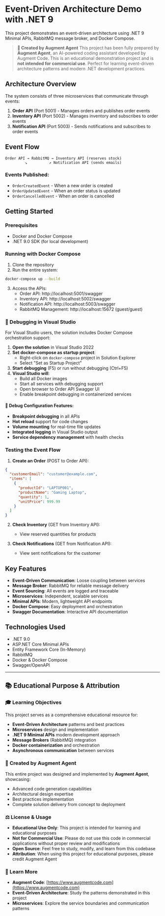 # Event-Driven Architecture Demo with .NET 9

This project demonstrates an event-driven architecture using .NET 9 Minimal APIs, RabbitMQ message broker, and Docker Compose.

> **🤖 Created by Augment Agent**
> This project has been fully prepared by **Augment Agent**, an AI-powered coding assistant developed by Augment Code.
> This is an educational demonstration project and is **not intended for commercial use**.
> Perfect for learning event-driven architecture patterns and modern .NET development practices.

## Architecture Overview

The system consists of three microservices that communicate through events:

1. **Order API** (Port 5001) - Manages orders and publishes order events
2. **Inventory API** (Port 5002) - Manages inventory and subscribes to order events
3. **Notification API** (Port 5003) - Sends notifications and subscribes to order events

## Event Flow

```
Order API → RabbitMQ → Inventory API (reserves stock)
         ↘          ↗ Notification API (sends emails)
```

### Events Published:
- `OrderCreatedEvent` - When a new order is created
- `OrderUpdatedEvent` - When an order status is updated
- `OrderCancelledEvent` - When an order is cancelled

## Getting Started

### Prerequisites
- Docker and Docker Compose
- .NET 9.0 SDK (for local development)

### Running with Docker Compose

1. Clone the repository
2. Run the entire system:
```bash
docker-compose up --build
```

3. Access the APIs:
   - Order API: http://localhost:5001/swagger
   - Inventory API: http://localhost:5002/swagger
   - Notification API: http://localhost:5003/swagger
   - RabbitMQ Management: http://localhost:15672 (guest/guest)

### 🐛 Debugging in Visual Studio

For Visual Studio users, the solution includes Docker Compose orchestration support:

1. **Open the solution** in Visual Studio 2022
2. **Set docker-compose as startup project**:
   - Right-click on `docker-compose` project in Solution Explorer
   - Select "Set as Startup Project"
3. **Start debugging** (F5) or run without debugging (Ctrl+F5)
4. **Visual Studio will**:
   - Build all Docker images
   - Start all services with debugging support
   - Open browser to Order API Swagger UI
   - Enable breakpoint debugging in containerized services

#### 🔧 Debug Configuration Features:
- **Breakpoint debugging** in all APIs
- **Hot reload** support for code changes
- **Volume mounting** for real-time file updates
- **Integrated logging** in Visual Studio output
- **Service dependency management** with health checks

### Testing the Event Flow

1. **Create an Order** (POST to Order API):
```json
{
  "customerEmail": "customer@example.com",
  "items": [
    {
      "productId": "LAPTOP001",
      "productName": "Gaming Laptop",
      "quantity": 1,
      "unitPrice": 999.99
    }
  ]
}
```

2. **Check Inventory** (GET from Inventory API):
   - View reserved quantities for products

3. **Check Notifications** (GET from Notification API):
   - View sent notifications for the customer

## Key Features

- **Event-Driven Communication**: Loose coupling between services
- **Message Broker**: RabbitMQ for reliable message delivery
- **Event Sourcing**: All events are logged and traceable
- **Microservices**: Independent, scalable services
- **Minimal APIs**: Modern, lightweight API endpoints
- **Docker Compose**: Easy deployment and orchestration
- **Swagger Documentation**: Interactive API documentation

## Technologies Used

- .NET 9.0
- ASP.NET Core Minimal APIs
- Entity Framework Core (In-Memory)
- RabbitMQ
- Docker & Docker Compose
- Swagger/OpenAPI

---

## 📚 Educational Purpose & Attribution

### 🎓 **Learning Objectives**
This project serves as a comprehensive educational resource for:
- **Event-Driven Architecture** patterns and best practices
- **Microservices** design and implementation
- **.NET 9 Minimal APIs** modern development approach
- **Message Brokers** (RabbitMQ) integration
- **Docker containerization** and orchestration
- **Asynchronous communication** between services

### 🤖 **Created by Augment Agent**
This entire project was designed and implemented by **Augment Agent**, showcasing:
- Advanced code generation capabilities
- Architectural design expertise
- Best practices implementation
- Complete solution delivery from concept to deployment

### ⚖️ **License & Usage**
- **Educational Use Only**: This project is intended for learning and educational purposes
- **Not for Commercial Use**: Please do not use this code in commercial applications without proper review and modifications
- **Open Source**: Feel free to study, modify, and learn from this codebase
- **Attribution**: When using this project for educational purposes, please credit Augment Agent

### 🔗 **Learn More**
- **Augment Code**: [https://www.augmentcode.com](https://www.augmentcode.com)
- **Event-Driven Architecture**: Study the patterns demonstrated in this project
- **Microservices**: Explore the service boundaries and communication patterns
